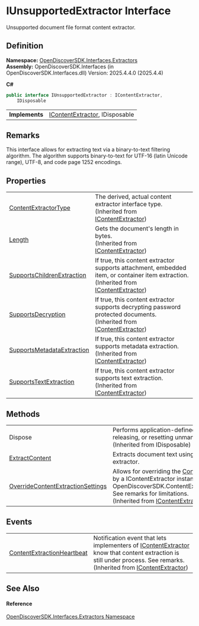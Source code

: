 # IUnsupportedExtractor Interface


Unsupported document file format content extractor.



## Definition
**Namespace:** <a href="66cb506c-7b83-62d0-4a83-d345a647f76a">OpenDiscoverSDK.Interfaces.Extractors</a>  
**Assembly:** OpenDiscoverSDK.Interfaces (in OpenDiscoverSDK.Interfaces.dll) Version: 2025.4.4.0 (2025.4.4)

**C#**
``` C#
public interface IUnsupportedExtractor : IContentExtractor, 
	IDisposable
```

<table><tr><td><strong>Implements</strong></td><td><a href="94fa03c2-ad71-ecdc-48b0-48fb7ff40e45">IContentExtractor</a>, IDisposable</td></tr>
</table>



## Remarks

This interface allows for extracting text via a binary-to-text filtering algorithm. The algorithm supports binary-to-text for UTF-16 (latin Unicode range), UTF-8, and code page 1252 encodings.


## Properties
<table>
<tr>
<td><a href="7e5a4e4e-e9b6-73cc-6a6a-55a3c97ed0f7">ContentExtractorType</a></td>
<td>The derived, actual content extractor interface type.<br />(Inherited from <a href="94fa03c2-ad71-ecdc-48b0-48fb7ff40e45">IContentExtractor</a>)</td></tr>
<tr>
<td><a href="ffa7eb8f-f7d8-bab5-57d5-63a3a93ff661">Length</a></td>
<td>Gets the document's length in bytes.<br />(Inherited from <a href="94fa03c2-ad71-ecdc-48b0-48fb7ff40e45">IContentExtractor</a>)</td></tr>
<tr>
<td><a href="64185674-96db-95a5-4531-f7a355b6251b">SupportsChildrenExtraction</a></td>
<td>If true, this content extractor supports attachment, embedded item, or container item extraction.<br />(Inherited from <a href="94fa03c2-ad71-ecdc-48b0-48fb7ff40e45">IContentExtractor</a>)</td></tr>
<tr>
<td><a href="2e0a7ef6-472c-13b5-1f7b-d74d88c2575c">SupportsDecryption</a></td>
<td>If true, this content extractor supports decrypting password protected documents.<br />(Inherited from <a href="94fa03c2-ad71-ecdc-48b0-48fb7ff40e45">IContentExtractor</a>)</td></tr>
<tr>
<td><a href="acceb8ba-eb46-13ad-a520-e1058ed447bb">SupportsMetadataExtraction</a></td>
<td>If true, this content extractor supports metadata extraction.<br />(Inherited from <a href="94fa03c2-ad71-ecdc-48b0-48fb7ff40e45">IContentExtractor</a>)</td></tr>
<tr>
<td><a href="080f604d-af95-717e-61e3-5b7e3848e1f8">SupportsTextExtraction</a></td>
<td>If true, this content extractor supports text extraction.<br />(Inherited from <a href="94fa03c2-ad71-ecdc-48b0-48fb7ff40e45">IContentExtractor</a>)</td></tr>
</table>

## Methods
<table>
<tr>
<td>Dispose</td>
<td>Performs application-defined tasks associated with freeing, releasing, or resetting unmanaged resources.<br />(Inherited from IDisposable)</td></tr>
<tr>
<td><a href="b6551431-0466-76ca-8acc-03f95d3f154f">ExtractContent</a></td>
<td>Extracts document text using a proprietary binary-to-text extractor.</td></tr>
<tr>
<td><a href="522af67b-0b37-29ef-5d38-dfe28c21a81f">OverrideContentExtractionSettings</a></td>
<td>Allows for overriding the <a href="b65f5ca9-d476-8b01-b6d2-c47f988ba0a2">ContentExtractionSettings</a> object used by a IContentExtractor instance that was returned by a call to OpenDiscoverSDK.ContentExtractorFactory.GetContentExtractor. See remarks for limitations.<br />(Inherited from <a href="94fa03c2-ad71-ecdc-48b0-48fb7ff40e45">IContentExtractor</a>)</td></tr>
</table>

## Events
<table>
<tr>
<td><a href="031e2f5b-ab8b-b20d-4921-32a9cfb48cfc">ContentExtractionHeartbeat</a></td>
<td>Notification event that lets implementers of <a href="94fa03c2-ad71-ecdc-48b0-48fb7ff40e45">IContentExtractor</a> know that content extraction is still under process. See remarks.<br />(Inherited from <a href="94fa03c2-ad71-ecdc-48b0-48fb7ff40e45">IContentExtractor</a>)</td></tr>
</table>

## See Also


#### Reference
<a href="66cb506c-7b83-62d0-4a83-d345a647f76a">OpenDiscoverSDK.Interfaces.Extractors Namespace</a>  

